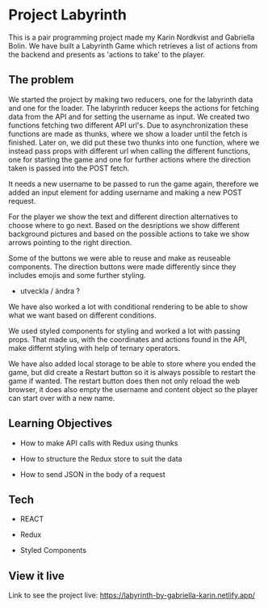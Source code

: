# Project Labyrinth

This is a pair programming project made my Karin Nordkvist and Gabriella Bolin. We have built a Labyrinth Game which retrieves a list of actions from the backend and presents as 'actions to take' to the player. 

## The problem

We started the project by making two reducers, one for the labyrinth data and one for the loader. The labyrinth reducer keeps the actions for fetching data from the API and for setting the username as input. We created two functions fetching two different API url's. Due to asynchronization these functions are made as thunks, where we show a loader until the fetch is finished. Later on, we did put these two thunks into one function, where we instead pass props with different url when calling the different functions, one for starting the game and one for further actions where the direction taken is passed into the POST fetch. 

It needs a new username to be passed to run the game again, therefore we added an input element for adding username and making a new POST request. 

For the player we show the text and different direction alternatives to choose where to go next. Based on the desriptions we show different background pictures and based on the possible actions to take we show arrows pointing to the right direction. 

Some of the buttons we were able to reuse and make as reuseable components. The direction buttons were made differently since they includes emojis and some further styling. 
- utveckla / ändra ?

We have also worked a lot with conditional rendering to be able to show what we want based on different conditions. 

We used styled components for styling and worked a lot with passing props. That made us, with the coordinates and actions found in the API, make differnt styling with help of ternary operators. 

We have also added local storage to be able to store where you ended the game, but did create a Restart button so it is always possible to restart the game if wanted. The restart button does then not only reload the web browser, it does also empty the username and content object so the player can start over with a new name.

## Learning Objectives

- How to make API calls with Redux using thunks

- How to structure the Redux store to suit the data

- How to send JSON in the body of a request


## Tech

- REACT

- Redux

- Styled Components

## View it live

Link to see the project live: https://labyrinth-by-gabriella-karin.netlify.app/

